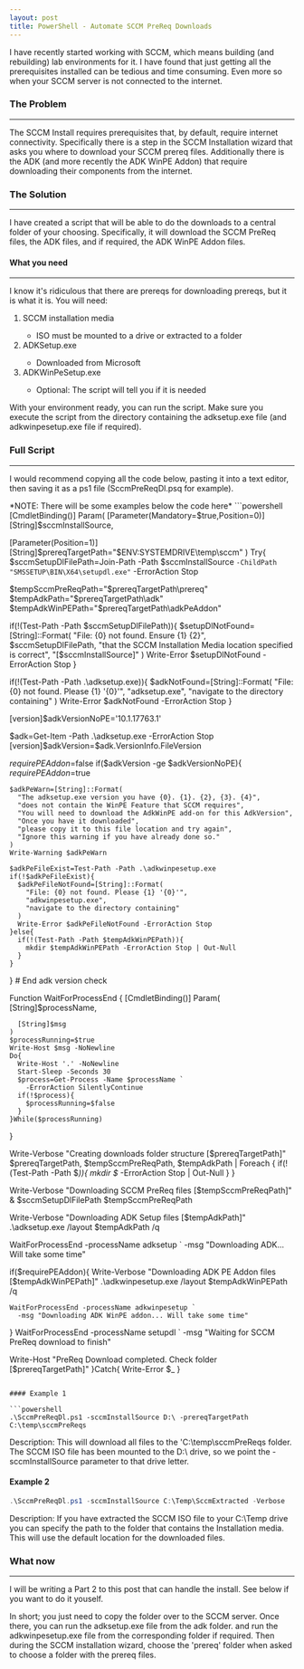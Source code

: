 ```yaml
---
layout: post
title: PowerShell - Automate SCCM PreReq Downloads
---
```


<p>
  I have recently started working with SCCM, 
  which means building (and rebuilding) lab environments for it. 
  I have found that just getting all the prerequisites installed can be 
  tedious and time consuming. 
  Even more so when your SCCM server is not connected to the internet.
</p>

### The Problem
----

<p>
  The SCCM Install requires prerequisites that, by default, 
  require internet connectivity.  
  Specifically there is a step in the SCCM Installation wizard that 
  asks you where to download your SCCM prereq files.  
  Additionally there is the ADK (and more recently the ADK WinPE Addon) 
  that require downloading their components from the internet.
</p>

### The Solution
----

<p>
  I have created a script that will be able to do the downloads 
  to a central folder of your choosing.
  Specifically, it will download the SCCM PreReq files, 
  the ADK files, and if required, the ADK WinPE Addon files.
</p>

#### What you need
----

<p>
  I know it's ridiculous that there are prereqs for downloading prereqs, 
  but it is what it is.
  You will need:
  <ol type="1">
    <li>SCCM installation media</li>
    <ul>
      <li>ISO must be mounted to a drive or extracted to a folder</li>
    </ul>
    <li>ADKSetup.exe</li>
    <ul>
      <li>Downloaded from Microsoft</li>
    </ul>
      <li>ADKWinPeSetup.exe</li>
    <ul>
      <li>Optional: The script will tell you if it is needed</li>
    </ul>
  </ol>
</p>
<p>
  With your environment ready, you can run the script. 
  Make sure you execute the script from the directory containing the 
  adksetup.exe file (and adkwinpesetup.exe file if required).
</p>

### Full Script
----

<p>
  I would recommend copying all the code below, 
  pasting it into a text editor, 
  then saving it as a ps1 file (SccmPreReqDl.psq for example).
</p>
*NOTE: There will be some examples below the code here*
```powershell
[CmdletBinding()]
Param(
  [Parameter(Mandatory=$true,Position=0)]
  [String]$sccmInstallSource,

  [Parameter(Position=1)]
  [String]$prereqTargetPath="$ENV:SYSTEMDRIVE\temp\sccm"
)
Try{
  $sccmSetupDlFilePath=Join-Path -Path $sccmInstallSource `
    -ChildPath "SMSSETUP\BIN\X64\setupdl.exe" `
    -ErrorAction Stop
  
  $tempSccmPreReqPath="$prereqTargetPath\prereq"
  $tempAdkPath="$prereqTargetPath\adk"
  $tempAdkWinPEPath="$prereqTargetPath\adkPeAddon"

  if(!(Test-Path -Path $sccmSetupDlFilePath)){
    $setupDlNotFound=[String]::Format(
      "File: {0} not found. Ensure {1} {2}",
      $sccmSetupDlFilePath,
      "that the SCCM Installation Media location specified is correct",
      "[$sccmInstallSource]"
    )
    Write-Error $setupDlNotFound -ErrorAction Stop
  }

  if(!(Test-Path -Path .\adksetup.exe)){
    $adkNotFound=[String]::Format(
      "File: {0} not found. Please {1} '{0}'",
      "adksetup.exe",
      "navigate to the directory containing"
    )
    Write-Error $adkNotFound -ErrorAction Stop
  }

  [version]$adkVersionNoPE='10.1.17763.1'

  $adk=Get-Item -Path .\adksetup.exe -ErrorAction Stop
  [version]$adkVersion=$adk.VersionInfo.FileVersion

  $requirePEAddon=$false
  if($adkVersion -ge $adkVersionNoPE){
    $requirePEAddon=$true

    $adkPeWarn=[String]::Format(
      "The adksetup.exe version you have {0}. {1}. {2}, {3}. {4}",
      "does not contain the WinPE Feature that SCCM requires",
      "You will need to download the AdkWinPE add-on for this AdkVersion",
      "Once you have it downloaded",
      "please copy it to this file location and try again",
      "Ignore this warning if you have already done so."
    )
    Write-Warning $adkPeWarn

    $adkPeFileExist=Test-Path -Path .\adkwinpesetup.exe
    if(!$adkPeFileExist){
      $adkPeFileNotFound=[String]::Format(
        "File: {0} not found. Please {1} '{0}'",
        "adkwinpesetup.exe",
        "navigate to the directory containing"
      )
      Write-Error $adkPeFileNotFound -ErrorAction Stop
    }else{
      if(!(Test-Path -Path $tempAdkWinPEPath)){
        mkdir $tempAdkWinPEPath -ErrorAction Stop | Out-Null
      }
    }
  } # End adk version check


  Function WaitForProcessEnd {
    [CmdletBinding()]
    Param(
      [String]$processName,

      [String]$msg
    )
    $processRunning=$true
    Write-Host $msg -NoNewline
    Do{
      Write-Host '.' -NoNewline
      Start-Sleep -Seconds 30
      $process=Get-Process -Name $processName `
        -ErrorAction SilentlyContinue
      if(!$process){
        $processRunning=$false
      }
    }While($processRunning)
  }

  Write-Verbose "Creating downloads folder structure [$prereqTargetPath]"
  $prereqTargetPath, $tempSccmPreReqPath, $tempAdkPath | Foreach { 
    if(!(Test-Path -Path $_)){
      mkdir $_ -ErrorAction Stop | Out-Null
    }
  }

  Write-Verbose "Downloading SCCM PreReq files [$tempSccmPreReqPath]"
  & $sccmSetupDlFilePath $tempSccmPreReqPath

  Write-Verbose "Downloading ADK Setup files [$tempAdkPath]"
  .\adksetup.exe /layout $tempAdkPath /q

  WaitForProcessEnd -processName adksetup `
    -msg "Downloading ADK... Will take some time"

  if($requirePEAddon){
    Write-Verbose "Downloading ADK PE Addon files [$tempAdkWinPEPath]"
    .\adkwinpesetup.exe /layout $tempAdkWinPEPath /q

    WaitForProcessEnd -processName adkwinpesetup `
      -msg "Downloading ADK WinPE addon... Will take some time"
  }
  WaitForProcessEnd -processName setupdl `
    -msg "Waiting for SCCM PreReq download to finish"

  Write-Host "PreReq Download completed. Check folder [$prereqTargetPath]"
}Catch{
  Write-Error $_
}
```

#### Example 1

```powershell
.\SccmPreReqDl.ps1 -sccmInstallSource D:\ -prereqTargetPath C:\temp\sccmPreReqs
```
<p>
  Description: This will download all files to the 'C:\temp\sccmPreReqs 
  folder.  The SCCM ISO file has been mounted to the D:\ drive, 
  so we point the -sccmInstallSource parameter to that drive letter.
</p>

#### Example 2

```powershell
.\SccmPreReqDl.ps1 -sccmInstallSource C:\Temp\SccmExtracted -Verbose
```
<p>
  Description: If you have extracted the SCCM ISO file to your C:\Temp drive 
  you can specify the path to the folder that contains the Installation media. 
  This will use the default location for the downloaded files.
</p>


### What now
----
<p>
  I will be writing a Part 2 to this post that can handle the install.  
  See below if you want to do it youself.
</p>
<p>
  In short; you just need to copy the folder over to the SCCM server. 
  Once there, you can run the adksetup.exe file from the adk folder. 
  and run the adkwinpesetup.exe file from the corresponding folder if required.
  Then during the SCCM installation wizard, 
  choose the 'prereq' folder when asked to choose a folder with the prereq files.
</p>
